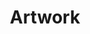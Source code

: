 ---
title: "Artwork"
posttitle: "Anecdote"
image: "verdelet-2.png"
comment: "I really need to find some brushes that I enjoy using for scenes, but I do think that this one has some nice colors that work well with the two characters. Still, it's more of an experiment"
categories: [paperdemon, scene]
tags: artwork
layout: artwork.njk
---